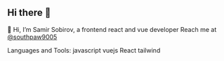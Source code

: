 ## Hi there 👋

👋 Hi, I’m Samir Sobirov, a frontend react and vue developer
Reach me at [@southpaw9005]([url](https://t.me/southpaw9005))

Languages and Tools:
javascript vuejs React tailwind
